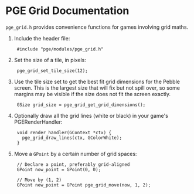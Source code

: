 # PGE Grid Documentation

`pge_grid.h` provides convenience functions for games involving grid maths.

1. Include the header file:

        #include "pge/modules/pge_grid.h"

2. Set the size of a tile, in pixels:

        pge_grid_set_tile_size(12);

3. Use the tile size set to get the best fit grid dimensions for the Pebble
   screen. This is the largest size that will fix but not spill over, so some
   margins may be visible if the size does not fit the screen exactly.

        GSize grid_size = pge_grid_get_grid_dimensions();

4. Optionally draw all the grid lines (white or black) in your game's
   PGERenderHandler:

        void render_handler(GContext *ctx) {
          pge_grid_draw_lines(ctx, GColorWhite);
        }

5. Move a `GPoint` by a certain number of grid spaces:

        // Declare a point, preferably grid-aligned
        GPoint now_point = GPoint(0, 0);

        // Move by (1, 2)
        GPoint new_point = GPoint pge_grid_move(now, 1, 2);